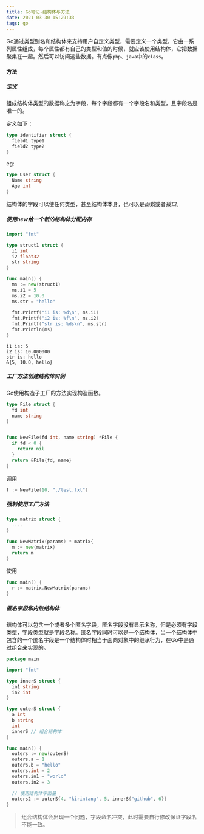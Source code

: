 ```yaml
---
title: Go笔记-结构体与方法
date: 2021-03-30 15:29:33
tags: go
---
```


Go通过类型别名和结构体来支持用户自定义类型，需要定义一个类型，它由一系列属性组成，每个属性都有自己的类型和值的时候，就应该使用结构体，它把数据聚集在一起。然后可以访问这些数据。有点像`php`、`java`中的`class`。

#### 方法

##### 定义

组成结构体类型的数据称之为字段，每个字段都有一个字段名和类型，且字段名是唯一的。

定义如下：

```go
type identifier struct {
  field1 type1
  field2 type2
}
```

eg:

```go
type User struct {
  Name string
  Age int
}
```

结构体的字段可以使任何类型，甚至结构体本身，也可以是*函数*或者*接口*。

##### 使用new给一个新的结构体分配内存

```go
import "fmt"

type struct1 struct {
  i1 int
  i2 float32
  str string
}

func main() {
  ms := new(struct1)
  ms.i1 = 5
  ms.i2 = 10.0
  ms.str = "hello"
  
  fmt.Printf("i1 is: %d\n", ms.i1)
  fmt.Printf("i2 is: %f\n", ms.i2)
  fmt.Printf("str is: %ds\n", ms.str)
  fmt.Println(ms)
}
```

```
i1 is: 5
i2 is: 10.000000
str is: hello
&{5, 10.0, hello}
```

##### 工厂方法创建结构体实例

Go使用构造子工厂的方法实现构造函数。

```go
type File struct {
  fd int
  name string
}


func NewFile(fd int, name string) *File {
  if fd < 0 {
    return nil
  }
  return &File{fd, name}
}
```

调用

```go
f := NewFile(10, "./test.txt")
```

##### 强制使用工厂方法

```go
type matrix struct {
  ....
}

func NewMatrix(params) * matrix{
  m := new(matrix)
  return m
}
```

使用

```go
func main() {
  r := matrix.NewMatrix(params)
}
```

##### 匿名字段和内嵌结构体

结构体可以包含一个或者多个匿名字段，匿名字段没有显示名称，但是必须有字段类型，字段类型就是字段名称。匿名字段同时可以是一个结构体，当一个结构体中包含的一个匿名字段是一个结构体时相当于面向对象中的继承行为，在Go中是通过组合来实现的。

```go
package main

import "fmt"

type innerS struct {
  in1 string
  in2 int
}

type outerS struct {
  a int
  b string
  int
  innerS // 组合结构体
}

func main() {
  outers := new(outerS)
  outers.a = 1
  outers.b = "hello"
  outers.int = 2
  outers.in1 = "world"
  outers.in2 = 3
  
  // 使用结构体字面量
  outers2 := outerS{4, "kirintang", 5, innerS{"github", 6}}
}
```

> 组合结构体会出现一个问题，字段命名冲突，此时需要自行修改保证字段名不能一致。

